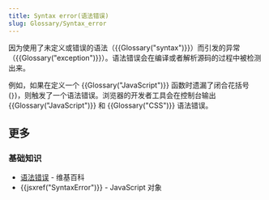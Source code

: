 ```yaml
---
title: Syntax error(语法错误)
slug: Glossary/Syntax_error
---
```


因为使用了未定义或错误的语法（{{Glossary("syntax")}}）而引发的异常（{{Glossary("exception")}}）。语法错误会在编译或者解析源码的过程中被检测出来。

例如，如果在定义一个 {{Glossary("JavaScript")}} 函数时遗漏了闭合花括号 (`}`)，则触发了一个语法错误。浏览器的开发者工具会在控制台输出 {{Glossary("JavaScript")}} 和 {{Glossary("CSS")}} 语法错误。

## 更多

### 基础知识

- [语法错误](https://zh.wikipedia.org/wiki/语法错误) - 维基百科
- {{jsxref("SyntaxError")}} - JavaScript 对象
